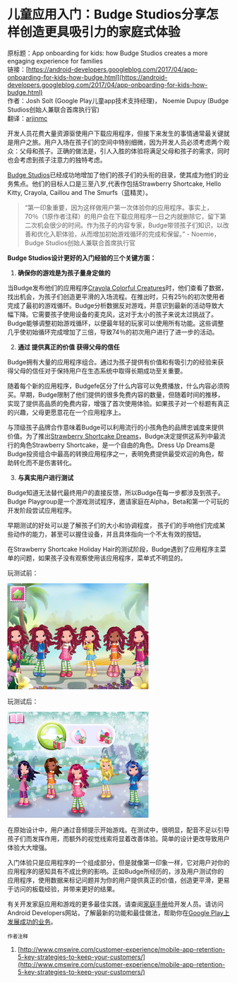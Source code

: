 # 儿童应用入门：Budge Studios分享怎样创造更具吸引力的家庭式体验

原标题：App onboarding for kids: how Budge Studios creates a more engaging experience for families  
链接：[https://android-developers.googleblog.com/2017/04/app-onboarding-for-kids-how-budge.html](https://android-developers.googleblog.com/2017/04/app-onboarding-for-kids-how-budge.html)  
作者：Josh Solt (Google Play儿童app技术支持经理)， Noemie Dupuy (Budge Studios创始人兼联合首席执行官)  
翻译：[arjinmc](https://github.com/arjinmc)  

开发人员花费大量资源驱使用户下载应用程序，但接下来发生的事情通常最关键就是用户之旅。用户入场在孩子们的空间中特别细微，因为开发人员必须考虑两个观众：父母和孩子。正确的做法是，引人入胜的体验将满足父母和孩子的需求，同时也会考虑到孩子注意力的独特考虑。

[Budge Studios](https://g.co/play/budge)已经成功地增加了他们的孩子们的头衔的目录，使其成为他们的业务焦点。他们的目标人口是三至八岁,代表作包括Strawberry Shortcake, Hello Kitty, Crayola, Caillou and The Smurfs（蓝精灵）。

>“第一印象重要，因为这样做用户第一次体验你的应用程序。事实上，70％（1原作者注释）的用户会在下载应用程序一日之内就删除它，留下第二次机会很少的时间。作为孩子的内容专家，Budge带领孩子们知识，以改善和优化入职体验，从而增加初始游戏循环的完成和保留。” - Noemie，Budge Studios创始人兼联合首席执行官

<b>Budge Studios设计更好的入门经验的三个关键方面：</b>

1. <b>确保你的游戏是为孩子量身定做的</b>

当Budge发布他们的应用程序[Crayola Colorful Creatures](https://play.google.com/store/apps/details?id=com.budgestudios.CrayolaColorfulCreatures_google&hl=en&e=-EnableAppDetailsPageRedesign)时，他们查看了数据，找出机会，为孩子们创造更平滑的入场流程。在推出时，只有25％的初次使用者完成了最初的游戏循环。Budge分析数据反对游戏，并意识到最新的活动导致大幅下降。它需要孩子使用设备的麦克风，这对于太小的孩子来说太过挑战了。Budge能够调整初始游戏循环，以便最年轻的玩家可以使用所有功能。这些调整几乎使初始循环完成增加了三倍，导致74％的初次用户进行了进一步的活动。

2. <b>通过 提供真正的价值 获得父母的信任</b>

Budge拥有大量的应用程序组合。通过为孩子提供有价值和有吸引力的经验来获得父母的信任对于保持用户在生态系统中取得长期成功至关重要。

随着每个新的应用程序，Budgefe区分了什么内容可以免费播放，什么内容必须购买。早期，Budge限制了他们提供的很多免费内容的数量，但随着时间的推移，实现了提供高品质的免费内容，增强了首次使用体验。如果孩子对一个标题有真正的兴趣，父母更愿意花在一个应用程序上。

与顶级孩子品牌合作意味着Budge可以利用流行的小孩角色的品牌忠诚度来提供价值。为了推出[Strawberry Shortcake Dreams](https://play.google.com/store/apps/details?id=com.budgestudios.StrawberryShortcakeDressUpDreams&hl=en&e=-EnableAppDetailsPageRedesign)，Budge决定提供这系列中最流行的角色Strawberry Shortcake，是一个自由的角色。Dress Up Dreams是Budge投资组合中最高的转换应用程序之一，表明免费提供最受欢迎的角色，帮助转化而不是伤害转化。 

3. <b>与真实用户进行测试</b>

Budge知道无法替代最终用户的直接反馈，所以Budge在每一步都涉及到孩子。Budge Playgroup是一个游戏测试程序，邀请家庭在Alpha，Beta和第一个可玩的开发阶段尝试应用程序。

早期测试的好处可以是了解孩子们的大小和协调程度， 孩子们的手响他们完成某些动作的能力，甚至可以握住设备，并且具体指向一个不太有效的按钮。 

在Strawberry Shortcake Holiday Hair的测试阶段，Budge遇到了应用程序主菜单的问题，如果孩子没有观察使用该应用程序，菜单式不明显的。

玩测试前：

![img](../images/2017.4.20.1.jpg)  

玩测试后：

![img](../images/2017.4.20.2.jpg)  

在原始设计中，用户通过音频提示开始游戏。在测试中，很明显，配音不足以引导孩子们而发挥作用，而额外的视觉线索将显着改善体验。简单的设计更改导致用户体验大大增强。

入门体验只是应用程序的一个组成部分，但是就像第一印象一样，它对用户对你的应用程序的感知具有不成比例的影响。正如Budge所经历的，涉及用户测试你的应用程序，使用数据来标记问题并为你的用户提供真正的价值，创造更平滑，更易于访问的板载经验，并带来更好的结果。

有关开发家庭应用和游戏的更多最佳实践，请查阅[家庭手册](https://play.google.com/store/books/details/Google_Inc_The_Family_Playbook_for_developers?id=-mi5CgAAQBAJ&hl=en)给开发人员。请访问Android Developers网站，了解最新的功能和最佳做法，帮助你在[Google Play上发展成功的业务](https://developer.android.com/distribute/best-practices/index.html)。

<small>作者注释</small>
1. [http://www.cmswire.com/customer-experience/mobile-app-retention-5-key-strategies-to-keep-your-customers/](http://www.cmswire.com/customer-experience/mobile-app-retention-5-key-strategies-to-keep-your-customers/)






